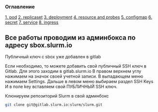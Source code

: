 ### Оглавление

[1. pod](1.pod/README.md)
[2. replicaset](2.replicaset/README.md)
[3. deployment](3.deployment/README.md)
[4. resource and probes](4.resources-and-probes/README.md)
[5. configmap](5.configmap/README.md)
[6. secret](6.secret/README.md)
[7. service](7.service/README.md)
[8. ingress](8.ingress/README.md)


## Все работы проводим из админбокса по адресу sbox.slurm.io

Публичный ключ с sbox уже добавлен в gitlab

Если необходимо, то можете добавить свой публичный SSH ключ в Gitlab.
Для этого заходим в gitlab.slurm.io
В правом верхнем углу нажимаем на значок своей учетной записи.
В выпадающем меню нажимаем Settings.
Дальше в левом меню выбираем раздел SSH Keys
И в поле key вставляем свой ПУБЛИЧНЫЙ SSH ключ.

Клюнируем репозиторий Slurm в свой админбокс
```bash
git clone git@gitlab.slurm.io:slurm/slurm.git
```





